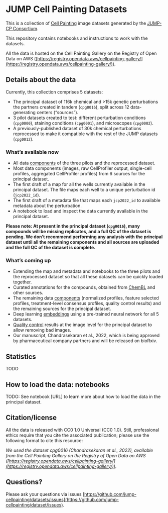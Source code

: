# JUMP Cell Painting Datasets

This is a collection of [Cell Painting](https://jump-cellpainting.broadinstitute.org/cell-painting) image datasets generated by the [JUMP-CP Consortium](https://jump-cellpainting.broadinstitute.org/).

This repository contains notebooks and instructions to work with the datasets.

All the data is hosted on the Cell Painting Gallery on the Registry of Open Data on AWS ([https://registry.opendata.aws/cellpainting-gallery/](https://registry.opendata.aws/cellpainting-gallery/)).

## Details about the data

Currently, this collection comprises 5 datasets:

- The principal dataset of 116k chemical and >15k genetic perturbations the partners created in tandem (`cpg0016`), split across 12 data-generating centers (“sources”).
- 3 pilot datasets created to test: different perturbation conditions (`cpg0000`), staining conditions (`cpg0001`), and microscopes (`cpg0002`).
- A previously-published dataset of 30k chemical perturbations reprocessed to make it compatible with the rest of the JUMP datasets (`cpg0012`).

### What’s available now

- All data [components](https://github.com/broadinstitute/cellpainting-gallery/blob/main/folder_structure.md) of the three pilots and the reprocessed dataset.
- Most data components (images, raw CellProfiler output, single-cell profiles, aggregated CellProfiler profiles) from 6 sources for the principal dataset.
- The first draft of a map for all the wells currently available in the principal dataset. The file maps each well to a unique perturbation id (`jcp2022_id`).
- The first draft of a metadata file that maps each `jcp2022_id` to available metadata about the perturbation.
- A notebook to load and inspect the data currently available in the principal dataset.

**Please note: At present in the principal dataset (`cpg0016`), many compounds will be missing replicates, and a full QC of the dataset is pending. We don’t recommend performing any analysis with the principal dataset until all the remaining components and all sources are uploaded and the full QC of the dataset is complete.**

### What’s coming up

- Extending the map and metadata and notebooks to the three pilots and the reprocessed dataset so that all these datasets can be quickly loaded together.
- Curated annotations for the compounds, obtained from [ChemBL](https://www.ebi.ac.uk/chembl/) and other sources.
- The remaining data [components](https://github.com/broadinstitute/cellpainting-gallery/blob/main/folder_structure.md) (normalized profiles, feature selected profiles, treatment-level consensus profiles, quality control results) and the remaining sources for the principal dataset.
- Deep learning [embeddings](https://tfhub.dev/google/imagenet/efficientnet_v2_imagenet1k_s/feature_vector/2) using a pre-trained neural network for all 5 datasets.
- [Quality control](https://github.com/broadinstitute/cellpainting-gallery/blob/main/folder_structure.md#quality_control-folder-structure) results at the image level for the principal dataset to allow removing bad images.
- Our manuscript, Chandrasekaran et al., 2022, which is being approved by pharmaceutical company partners and will be released on bioRxiv.

## Statistics

TODO

## How to load the data: notebooks

TODO: See notebook [URL] to learn more about how to load the data in the principal dataset.

## Citation/license

All the data is released with CC0 1.0 Universal (CC0 1.0). Still, professional ethics require that you cite the associated publication; please use the following format to cite this resource:

_We used the dataset cpg0016 (Chandrasekaran et al., 2022), available from the Cell Painting Gallery on the Registry of Open Data on AWS ([https://registry.opendata.aws/cellpainting-gallery/](https://registry.opendata.aws/cellpainting-gallery/))._

## Questions?

Please ask your questions via issues [https://github.com/jump-cellpainting/datasets/issues](https://github.com/jump-cellpainting/dataset/issues).
